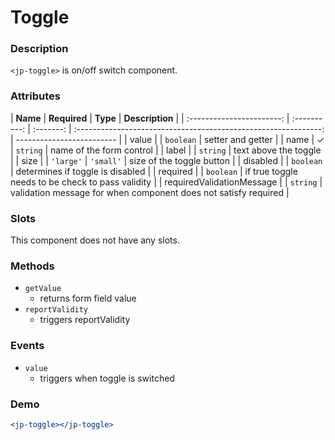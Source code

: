 # Toggle

### Description

`<jp-toggle>` is on/off switch component.

### Attributes

|         **Name**          | **Required** | **Type**  |                         **Description**                         |
| :-----------------------: | :----------: | :-------: | :-------------------------------------------------------------: | ------------------------- |
|           value           |              | `boolean` |                        setter and getter                        |
|           name            |      ✓       | `string`  |                    name of the form control                     |
|           label           |              | `string`  |                      text above the toggle                      |
|           size            |              | `'large'` |                            `'small'`                            | size of the toggle button |
|         disabled          |              | `boolean` |                determines if toggle is disabled                 |
|         required          |              | `boolean` |        if true toggle needs to be check to pass validity        |
| requiredValidationMessage |              | `string`  | validation message for when component does not satisfy required |

### Slots

This component does not have any slots.

### Methods

- `getValue`
  - returns form field value
- `reportValidity`
  - triggers reportValidity

### Events

- `value`
  - triggers when toggle is switched

### Demo

```jsx live
<jp-toggle></jp-toggle>
```
